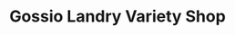 ---
title: "Gossio Landry Variety Shop"
url: /zwedru/gossio-landry-variety-shop/
shop: Lebensmittel
---